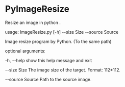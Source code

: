 # PyImageResize
Resize an image in python .

usage: ImageResize.py [-h] --size Size --source Source

Image resize program by Python. (To the same path)

optional arguments:  

  -h, --help       show this help message and exit  
  
  --size Size      The image size of the target. Format: 112*112.  
  
  --source Source  Path to the source image.  
  
  
 
